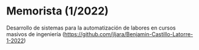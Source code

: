 # Memorista (1/2022)
Desarrollo de sistemas para la automatización de labores en cursos masivos de ingeniería
(https://github.com/jljara/Benjamin-Castillo-Latorre-1-2022)
